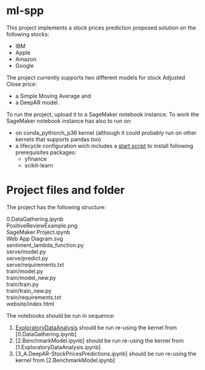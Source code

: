# ml-spp

This project implements a stock prices prediction proposed solution on the following stocks:

* IBM
* Apple
* Amazon
* Google

The project currently supports two different models for stock  Adjusted Close price:
* a Simple Moving Average and
* a DeepAR model.



To run the project, upload it to a SageMaker notebook instance.
To work the SageMaker notebook instance has also to run on:
* on conda_pythorch_p36 kernel (although it could probably run on other kernels that supports pandas too)
* a lifecycle configuration wich includes a [start script](on_start.sh) to install following prerequisites packages:
    * yfinance
    * scikit-learn  


# Project files and folder
The project has the following structure:

0.DataGathering.ipynb\
PositiveReviewExample.png\
SageMaker Project.ipynb\
Web App Diagram.svg\
sentiment_lambda_function.py\
serve/model.py\
serve/predict.py\
serve/requirements.txt\
train/model.py\
train/model_new.py\
train/train.py\
train/train_new.py\
train/requirements.txt\
website/index.html

The notebooks should be run in sequence:
1. [ExploratoryDataAnalysis](1.ExploratoryDataAnalysis.ipynb) should be run re-using the kernel from [0.DataGathering.ipynb]
2. [2.BenchmarkModel.ipynb] should be run re-using the kernel from [1.ExploratoryDataAnalysis.ipynb]
3. [3_A.DeepAR-StockPricesPredictions.ipynb] should be run re-using the kernel from [2.BenchmarkModel.ipynb]

